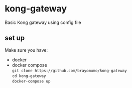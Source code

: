 # kong-gateway
Basic Kong gateway using config file

## set up 
Make sure you have:
* docker 
* docker compose  
`git clone https://github.com/brayomumo/kong-gateway`  
`cd kong-gateway`   
`docker-compose up`

